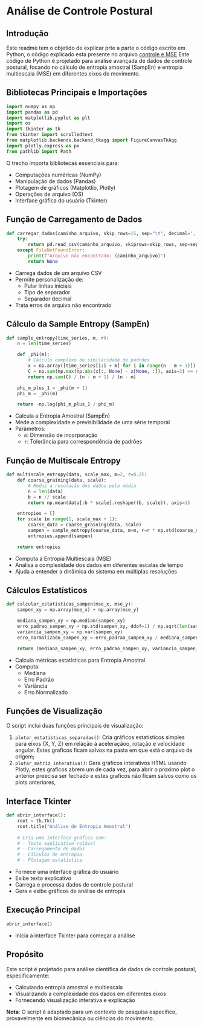 # Análise de Controle Postural

## Introdução
Este readme tem o objetido de explicar prte a parte o código escrito em Python, o código explicado esta presente no  arquivo [controle e MSE](https://github.com/Juliana-Bispo/Analise-grafica---Controle-Postural/blob/main/controle%20e%20MSE) Este código de Python é projetado para análise avançada de dados de controle postural, focando no cálculo de entropia amostral (SampEn) e entropia multiescala (MSE) em diferentes eixos de movimento.

## Bibliotecas Principais e Importações
```python
import numpy as np
import pandas as pd
import matplotlib.pyplot as plt
import os
import tkinter as tk
from tkinter import scrolledtext
from matplotlib.backends.backend_tkagg import FigureCanvasTkAgg
import plotly.express as px
from pathlib import Path
```
O trecho importa bibliotecas essenciais para:
- Computações numéricas (NumPy)
- Manipulação de dados (Pandas)
- Plotagem de gráficos (Matplotlib, Plotly)
- Operações de arquivo (OS)
- Interface gráfica do usuário (Tkinter)

## Função de Carregamento de Dados
```python
def carregar_dados(caminho_arquivo, skip_rows=15, sep="\t", decimal=','):
    try:
        return pd.read_csv(caminho_arquivo, skiprows=skip_rows, sep=sep, decimal=decimal)
    except FileNotFoundError:
        print(f"Arquivo não encontrado: {caminho_arquivo}")
        return None
```
- Carrega dados de um arquivo CSV
- Permite personalização de:
  - Pular linhas iniciais
  - Tipo de separador
  - Separador decimal
- Trata erros de arquivo não encontrado

## Cálculo da Sample Entropy (SampEn)
```python
def sample_entropy(time_series, m, r):
    n = len(time_series)

    def _phi(m):
        # Cálculo complexo de similaridade de padrões
        x = np.array([time_series[i:i + m] for i in range(n - m + 1)])
        C = np.sum(np.max(np.abs(x[:, None] - x[None, :]), axis=2) <= r, axis=0) - 1
        return np.sum(C) / (n - m + 1) / (n - m)

    phi_m_plus_1 = _phi(m + 1)
    phi_m = _phi(m)

    return -np.log(phi_m_plus_1 / phi_m)
```
- Calcula a Entropia Amostral (SampEn)
- Mede a complexidade e previsibilidade de uma série temporal
- Parâmetros:
  - `m`: Dimensão de incorporação
  - `r`: Tolerância para correspondência de padrões

## Função de Multiscale Entropy
```python
def multiscale_entropy(data, scale_max, m=2, r=0.2):
    def coarse_graining(data, scale):
        # Reduz a resolução dos dados pela média
        n = len(data)
        b = n // scale
        return np.mean(data[:b * scale].reshape((b, scale)), axis=1)

    entropies = []
    for scale in range(1, scale_max + 1):
        coarse_data = coarse_graining(data, scale)
        sampen = sample_entropy(coarse_data, m=m, r=r * np.std(coarse_data))
        entropies.append(sampen)

    return entropies
```
- Computa a Entropia Multiescala (MSE)
- Analisa a complexidade dos dados em diferentes escalas de tempo
- Ajuda a entender a dinâmica do sistema em múltiplas resoluções

## Cálculos Estatísticos
```python
def calcular_estatisticas_sampen(mse_x, mse_y):
    sampen_xy = np.array(mse_x) + np.array(mse_y)

    mediana_sampen_xy = np.median(sampen_xy)
    erro_padrao_sampen_xy = np.std(sampen_xy, ddof=1) / np.sqrt(len(sampen_xy))
    variancia_sampen_xy = np.var(sampen_xy)
    erro_normalizado_sampen_xy = erro_padrao_sampen_xy / mediana_sampen_xy

    return (mediana_sampen_xy, erro_padrao_sampen_xy, variancia_sampen_xy, erro_normalizado_sampen_xy)
```
- Calcula métricas estatísticas para Entropia Amostral
- Computa:
  - Mediana
  - Erro Padrão
  - Variância
  - Erro Normalizado

## Funções de Visualização
O script inclui duas funções principais de visualização:
1. `plotar_estatisticas_separadas()`: Cria gráficos estatísticos simples para eixos {X, Y, Z} em relação à aceleraçãoo, rotação e velocidade angular. Estes graficos ficam salvos na pasta em que está o arquivo de origem;
2. `plotar_matriz_interativa()`: Gera gráficos interativos HTML usando Plotly, estes graficos abrem um de cada vez, para abrir o proximo plot o anterior preecisa ser fechado e estes graficos não ficam salvos como os plots anteriores,

## Interface Tkinter
```python
def abrir_interface():
    root = tk.Tk()
    root.title("Análise de Entropia Amostral")
    
    # Cria uma interface gráfica com:
    # - Texto explicativo rolável
    # - Carregamento de dados
    # - Cálculos de entropia
    # - Plotagem estatística
```
- Fornece uma interface gráfica do usuário
- Exibe texto explicativo
- Carrega e processa dados de controle postural
- Gera e exibe gráficos de análise de entropia

## Execução Principal
```python
abrir_interface()
```
- Inicia a interface Tkinter para começar a análise

## Propósito
Este script é projetado para análise científica de dados de controle postural, especificamente:
- Calculando entropia amostral e multiescala
- Visualizando a complexidade dos dados em diferentes eixos
- Fornecendo visualização interativa e explicação

**Nota**: O script é adaptado para um contexto de pesquisa específico, provavelmente em biomecânica ou ciências do movimento.
